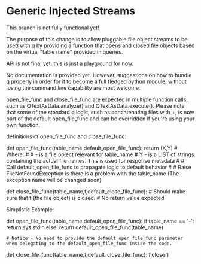 
# Generic Injected Streams

This branch is not fully functional yet! 

The purpose of this change is to allow pluggable file object streams to be used with q by providing a function that opens and closed file objects based on the virtual "table name" provided in queries.

API is not final yet, this is just a playground for now.

No documentation is provided yet. However, suggestions on how to bundle q properly in order for it to become a full fledged python module, without losing the command line capability are most welcome.

open_file_func and close_file_func are expected in multiple function calls, such as QTextAsData.analyze() and QTextAsData.execute(). Please note that some of the standard q logic, such as concatenating files with +, is now part of the default open_file_func and can be overridden if you're using your own function.


definitions of open_file_func and close_file_func:

def open_file_func(table_name,default_open_file_func):
	return (X,Y)
	# Where:
	#   X - is a file object relevant for table_name
	#   Y - is a LIST of strings containing the actual file names. This is used for response metadata
	#
	# Call default_open_file_func to propagate logic to default behavior
	#
	# Raise FileNotFoundException is there is a problem with the table_name (The exception name will be changed soon)

def close_file_func(table_name,f,default_close_file_func):
	# Should make sure that f (the file object) is closed.
	# No return value expected
	
Simplistic Example:

def open_file_func(table_name,default_open_file_func):
	if table_name == '-':
		return sys.stdin
	else:
		return default_open_file_func(table_name)

	# Notice - No need to provide the default_open_file_func parameter when delegating to the default_open_file_func inside the code.


def close_file_func(table_name,f,default_close_file_func):
	f.close()


